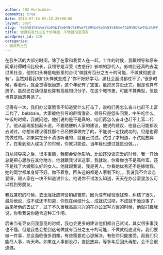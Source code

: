 ```yaml
---
author: 403 Forbidden
comments: true
date: 2013-07-16 05:19:25+00:00
layout: post
slug: '%e5%81%9a%e5%b0%b1%e6%9c%89%e7%99%be%e5%88%86%e4%b9%8b%e4%ba%94%e5%8d%81%e7%9a%84%e5%8f%af%e8%83%bd%ef%bc%8c%e4%b8%8d%e5%81%9a%e5%b0%b1%e5%bd%bb%e5%ba%95%e6%b2%a1%e6%9c%89'
title: 做就有百分之五十的可能，不做就彻底没有
wordpress_id: 429
categories:
- 鼹鼠的土豆
---
```

在我生活的大部分时间，除了在家和我爱人在一起。工作的时候，我跟领导和原来同桌待得时间比较长，我领导是深受《古惑仔》影响的那代人，影响到还真的去混过黑社会，他的口头禅是电影里的台词“做就有百分之五十的可能，不做就彻底没有”，当然对着我的口头禅就变成了“你不好好学习，黑社会面试都过不了。”很多时候，看着他，就会觉得很励志，这个年纪有了宝宝，虽然房贷没还完，但是也算有房子。虽然还在读但是也算有高级知识分子，在这个城市里，可能不算典型，但是也算是励志典范了。

记得有一次，我们办公室愤青不知道受什么打击了，说咱们再怎么奋斗也赶不上富二代了，balabala。大家被他引导的群情激奋。领导只是低头问我，中午吃什么。午饭的时候，我就问他，他们说的是不是真的，咱们再怎么奋斗也赶不上富二代了。他从面碗里抬起头说，不要随便听人家的建议，他说的建议，他自己可能都没去试过，你想听建议得找那个已经把事做完了的，不能说一定找成功的，但是也得找做过的。如果实在分不清该听谁的，就自己试试。试过了才知道，不试就放弃了，在看到别人成功了的时候，你就只能说，当年我也想过就是没做。。。

自从领导来之后，很多事情，我都会受他影响。比如还没谈恋爱的时候，我一开始总是把心思放在其他地方。他就跟我讨论这事，我就说，你看你也不是高帅富，还不是找了大嫂那么好的女人。他就跟我说，我是男人，你看她优秀还不是嫁给我，她的同学都单身好不好。你不着急，回头选的都是人家剩下的。。我说我不会谈恋爱呀，跟人家在一块不知道说什么。他说你不试怎么知道，天天在办公室里怎么可以找到男朋友。

我找兼职的时候，去出版社应聘营销编辑前，因为没有经验很犹豫，纠结了很久，最后他说，成不成还不知道，你现在纠结什么，成就试试呗，不成就干脆没事了。后来听他的去试了，过了不久当我高高兴兴的在办公室写方案的时候，他就打趣我说，你看我说你适合这种工作吧。

后来当有豆友问我意见的时候，我也会更多的建议他们都自己试试，其实很多事我也不懂，但是我总会想到这句做就有百分之五十的可能，不做就彻底没有。我们要做一件事，总会面临很多困难，有些需要花心思解决，有些你只能接受，而我们只能尽人事，听天命。如果连人事都没尽，直接放弃，等多年后回头再想，会不会很遗憾。 
